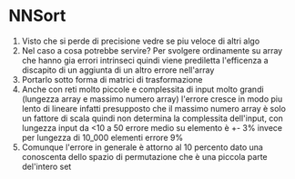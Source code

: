 # NNSort

1. Visto che si perde di precisione vedre se piu veloce di altri algo 
2. Nel caso a cosa potrebbe servire? Per svolgere ordinamente su array che hanno gia errori intrinseci quindi viene prediletta l'efficenza a discapito di un aggiunta di un altro errore nell'array 
3. Portarlo sotto forma di matrici di trasformazione
4. Anche con reti molto piccole e complessita di input molto grandi (lungezza array e massimo numero array) l'errore cresce in modo piu lento di lineare infatti presupposto che il massimo numero array è solo un fattore di scala quindi non determina la complessita dell'input, con lungezza input da <10 a 50 errore medio su elemento è +- 3% invece per lungezza di 10_000 elementi errore 9%
5. Comunque l'errore in generale è attorno al 10 percento dato una conoscenta dello spazio di permutazione che è una piccola parte del'intero set
